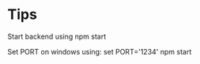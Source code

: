 Tips
====
Start backend using
    npm start

Set PORT on windows using:
    set PORT='1234'
    npm start